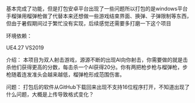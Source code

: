 基本完成了功能，但是打包安卓平台出现了一些问题所以打包的是windows平台手榴弹用榴弹枪做了代替本来还想做一些游戏结束界面、换弹、子弹限制等东西，但由于暑假期间过于繁忙没有实现，后续感觉还需要多打磨一下这个项目

环境依赖：

UE4.27
VS2019

介绍：
本项目为双人射击游戏，源源不断的出现AI向你射击，你需要做的就是击杀他们获得更高的分数，每击杀一个AI获得20分。你有两把枪步枪与榴弹枪，步枪随着连发准头会越来越低，榴弹枪形成范围伤害。

问题：
打包后的软件从GitHub下载回来出现不支持16位程序打开，不知道出现了什么问题，大概是上传导致格式变化？